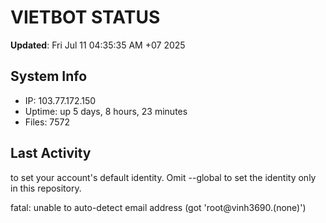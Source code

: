 # VIETBOT STATUS
**Updated**: Fri Jul 11 04:35:35 AM +07 2025

## System Info
- IP: 103.77.172.150
- Uptime: up 5 days, 8 hours, 23 minutes
- Files: 7572

## Last Activity

to set your account's default identity.
Omit --global to set the identity only in this repository.

fatal: unable to auto-detect email address (got 'root@vinh3690.(none)')
